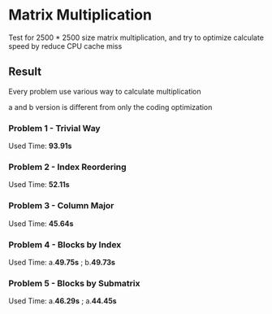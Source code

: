 # Matrix Multiplication

Test for 2500 * 2500 size matrix multiplication, and try to optimize calculate speed by reduce CPU cache miss

## Result

Every problem use various way to calculate multiplication

a and b version is different from only the coding optimization

### Problem 1 - Trivial Way

Used Time: **93.91s**

### Problem 2 - Index Reordering

Used Time: **52.11s**

### Problem 3 - Column Major

Used Time: **45.64s**

### Problem 4 - Blocks by Index

Used Time: a.**49.75s** ; b.**49.73s**

### Problem 5 - Blocks by Submatrix

Used Time: a.**46.29s** ; a.**44.45s**
